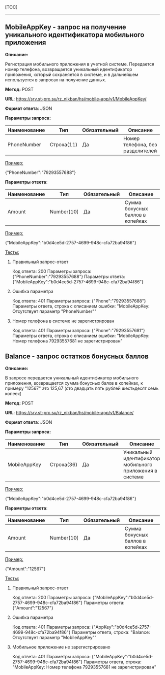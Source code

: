 [TOC]

------



## MobileAppKey - запрос на получение уникального идентификатора мобильного приложения

**Описание:**

Регистрация мобильного приложения в учетной системе. Передается номер телефона, возвращается уникальный идентификатор приложения, который сохраняется в системе, и в дальнейшем используется в запросах на получение данных.

**Метод:** POST

**URL**:  https://srv.st-pro.su/rz_nikban/hs/mobile-app/v1/MobileAppKey/ 

**Формат ответа**: JSON

**Параметры запроса:**

| Наименование | Тип        | Обязательный | Описание                         |
| ------------ | ---------- | ------------ | -------------------------------- |
| PhoneNumber  | Строка(11) | Да           | Номер телефона, без разделителей |

<u>Пример:</u>

{"PhoneNumber":"79293557688"}

**Параметры ответа:**

| Наименование | Тип        | Обязательный | Описание                         |
| ------------ | ---------- | ------------ | -------------------------------- |
| Amount       | Number(10) | Да           | Сумма бонусных баллов в копейках |

<u>Пример:</u>

{"MobileAppKey":"b0d4ce5d-2757-4699-948c-cfa72ba94f86"}

<u>Тесты:</u>

1. Правильный запрос-ответ

   Код ответа: 200
   Параметры запроса: {"PhoneNumber":"79293557688"}
   Параметры ответа: {"MobileAppKey":"b0d4ce5d-2757-4699-948c-cfa72ba94f86"}

2. Ошибка параметра

   Код ответа: 401
   Параметры запроса: {"Phone":"79293557688"}
   Параметры ответа, строка с описанием ошибки: "MobileAppKey: Отсутствует параметр "PhoneNumber""

3. Номер телефона в системе не зарегистрирован

   Код ответа: 401
   Параметры запроса: {"Phone":"79293557681"}
   Параметры ответа, строка с описанием ошибки: "MobileAppKey: Номер телефона 79293557681 не зарегистрирован"



## Balance - запрос остатков бонусных баллов

**Описание:** 

В запросе передается уникальный идентификатор мобильного приложения, возвращается сумма бонусных балов в копейках, к примеру "12567" это 125,67 (сто двадцать пять рублей шестьдесят семь копеек)

**Метод:** POST

**URL**:  https://srv.st-pro.su/rz_nikban/hs/mobile-app/v1/Balance/ 

**Формат ответа**: JSON

**Параметры запроса:**

| Наименование | Тип        | Обязательный | Описание                                                 |
| ------------ | ---------- | ------------ | -------------------------------------------------------- |
| MobileAppKey | Строка(36) | Да           | Уникальный идентификатор мобильного приложения в системе |

<u>Пример:</u>

{"MobileAppKey":"b0d4ce5d-2757-4699-948c-cfa72ba94f86"}

**Параметры ответа:**

| Наименование | Тип        | Обязательный | Описание                         |
| ------------ | ---------- | ------------ | -------------------------------- |
| Amount       | Number(10) | Да           | Сумма бонусных баллов в копейках |

<u>Пример:</u>

{"Amount":"12567"}

<u>Тесты:</u>

1. Правильный запрос-ответ

   Код ответа: 200
   Параметры запроса: {"MobileAppKey":"b0d4ce5d-2757-4699-948c-cfa72ba94f86"}
   Параметры ответа: {"Amount":"12567"}

2. Ошибка параметра

   Код ответа: 401
   Параметры запроса: {"AppKey":"b0d4ce5d-2757-4699-948c-cfa72ba94f86"}
   Параметры ответа, строка: "Balance: Отсутствует параметр "MobileAppKey""

3. Мобильное приложение не зарегистрировано

   Код ответа: 401
   Параметры запроса: {"MobileAppKey":"b0d4ce5d-2757-4699-948c-cfa72ba94f86"}
   Параметры ответа, строка: "MobileAppKey: Номер телефона 79293557681 не зарегистрирован"

